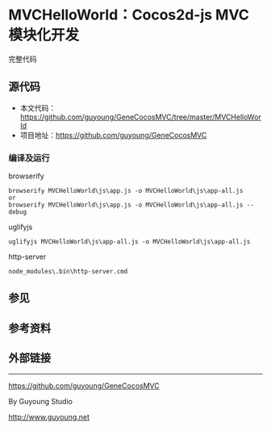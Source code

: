 MVCHelloWorld：Cocos2d-js MVC模块化开发
======================================

完整代码

## 源代码

- 本文代码：https://github.com/guyoung/GeneCocosMVC/tree/master/MVCHelloWorld
- 项目地址：https://github.com/guyoung/GeneCocosMVC

### 编译及运行

browserify

    browserify MVCHelloWorld\js\app.js -o MVCHelloWorld\js\app-all.js
    or
    browserify MVCHelloWorld\js\app.js -o MVCHelloWorld\js\app-all.js --debug

uglifyjs

    uglifyjs MVCHelloWorld\js\app-all.js -o MVCHelloWorld\js\app-all.js


http-server

    node_modules\.bin\http-server.cmd

## 参见



## 参考资料


## 外部链接


------------------------------------------------

<https://github.com/guyoung/GeneCocosMVC>

By Guyoung Studio 

<http://www.guyoung.net>

